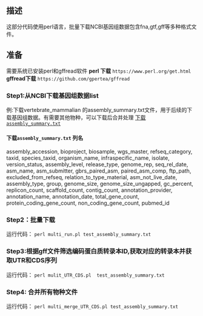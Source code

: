 ## 描述
这部分代码使用perl语言，批量下载NCBI基因组数据包含fna,gtf,gff等多种格式文件。

## 准备
需要系统已安装perl和gffread软件
**perl 下载**
`https://www.perl.org/get.html`
**gffread下载**
`https://github.com/gpertea/gffread`

### Step1:从NCBI下载基因组数据list

例:下载vertebrate_mammalian 的assembly_summary.txt文件，用于后续的下载基因组数据。有需要其他物种，可以下载后合并处理
[下载 `assembly_summary.txt`](https://ftp.ncbi.nlm.nih.gov/genomes/refseq/vertebrate_mammalian/assembly_summary.txt)

#### 下载`assembly_summary.txt` 列名
assembly_accession, bioproject, biosample, wgs_master, refseq_category, taxid, species_taxid, organism_name, infraspecific_name, isolate, version_status, assembly_level, release_type, genome_rep, seq_rel_date, asm_name, asm_submitter, gbrs_paired_asm, paired_asm_comp, ftp_path, excluded_from_refseq, relation_to_type_material, asm_not_live_date, assembly_type, group, genome_size, genome_size_ungapped, gc_percent, replicon_count, scaffold_count, contig_count, annotation_provider, annotation_name, annotation_date, total_gene_count, protein_coding_gene_count, non_coding_gene_count, pubmed_id

### Step2：批量下载
运行代码：
`perl multi_run.pl test_assembly_summary.txt`

### Step3:根据gff文件筛选编码蛋白质转录本ID,获取对应的转录本并获取UTR和CDS序列
运行代码：
`perl mulit_UTR_CDS.pl  test_assembly_summary.txt`

### Step4: 合并所有物种文件
运行代码：
`perl multi_merge_UTR_CDS.pl test_assembly_summary.txt`
